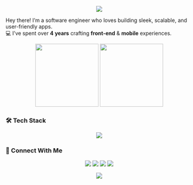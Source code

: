<p align="center">
  <img src="https://capsule-render.vercel.app/api?type=waving&color=0:541899,100:BE2BC0&height=200&section=header&text=Hi%2C%20I'm%20Saadat!&fontSize=50&fontColor=ffffff&animation=fadeIn" />
</p>

Hey there! I’m a software engineer who loves building sleek, scalable, and user-friendly apps.  
💻 I’ve spent over **4 years** crafting **front-end** & **mobile** experiences.

<!-- GitHub Stats -->
<p align="center">
<img src="https://github-readme-stats.vercel.app/api?username=nursaadat&show_icons=true&theme=radical&hide_border=true" height="170" />
<img src="https://github-readme-stats.vercel.app/api/top-langs/?username=nursaadat&layout=compact&theme=radical&hide_border=true" height="170" />
<!-- https://github-readme-streak-stats.herokuapp.com/?user=nursaadat&theme=radical&hide_border=true -->
</p>

### 🛠️ Tech Stack  
<p align="center">
  <img src="https://skillicons.dev/icons?i=react,redux,nextjs,nodejs,js,ts,html,css,tailwind,git,github,py,postgres,postman" />
</p>

<!-- Connect With Me -->
### 🔗 Connect With Me  
<p align="center">
  <a href="mailto@nursultan.saadat@gmail.com" target="_blank"><img src="https://img.shields.io/badge/Email-BE2BC0?style=for-the-badge&logo=twitter&logoColor=white"/></a>
  <a href="https://nursaadat.dev" target="_blank"><img src="https://img.shields.io/badge/Articles-541899?style=for-the-badge"/></a>
  <a href="https://linkedin.com/in/saadat-nursultan" target="_blank"><img src="https://img.shields.io/badge/LinkedIn-0077B5?style=for-the-badge&logo=linkedin&logoColor=white"/></a>
  <a href="https://x.com/SaadatNursultan" target="_blank"><img src="https://img.shields.io/badge/Twitter-1DA1F2?style=for-the-badge&logo=twitter&logoColor=white"/></a>
  
</p>

<p align="center">
  <img src="https://capsule-render.vercel.app/api?type=waving&color=0:541899,100:BE2BC0&height=120&section=footer" />
</p>


<!--
* 👋 Hey there! I'm @nurSaadat — a passionate software engineering enthusiast diving deep into the world of full-stack development
* 👀 Currently, I’m honing my skills in backend development using Node.js, exploring how to build scalable and efficient systems.
* 🌱 Always eager to learn, especially when it comes to modern tools and frameworks.
* 💡 I'm particularly excited about React Native and would love to collaborate on open-source projects or custom packages that make mobile development faster and more powerful.

* 📫 Let’s connect and build something amazing together! How to reach me nursultan.saadat@gmail.com
-->
<!---
nurSaadat/nurSaadat is a ✨ special ✨ repository because its `README.md` (this file) appears on your GitHub profile.
You can click the Preview link to take a look at your changes.
--->
